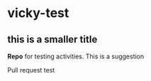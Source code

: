 # vicky-test
## this is a smaller title
**Repo** for testing activities. This is a suggestion

Pull request test

